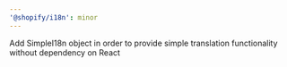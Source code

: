 ```yaml
---
'@shopify/i18n': minor
---
```


Add SimpleI18n object in order to provide simple translation functionality without dependency on React
